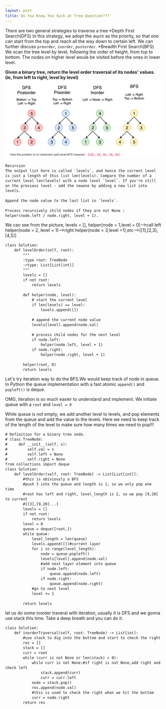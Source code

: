 ```yaml
---
layout: post
title: Do You Know You Suck at Tree Question???
---
```

There are two general strategies to traverse a tree
*Depth First Search(DFS)
In this strategy, we adopt the `depth` as the priority, so that one can start from the top and reach all the way down to certain left. We can further discuss `preorder`, `inorder`, `postorder`.
*Breadth First Search(BFS)
We scan the tree level by level, following the order of height, from top to bottom. The nodes on higher level woule be visited before the ones in lower level.

**Given a binary tree, return the level order traversal of its nodes' values. (ie, from left to right, level by level)**
<img src="/img/posts/tree.png" alt="traverse the tree" aligh="center"/>
~~~
Recursion
The output list here is called `levels`, and hence the current level is just a length of this list len(levels). Compare the number of a current level len(levels) with a node level `level`. If you're still on the previous level - add the newone by adding a new list into levels.

Append the node value to the last list in `levels`.

Process recursively child nodes if they are not None : helper(node.left / node.right, level + 1).
~~~
We can see from the picture, levels = [], helper(node = 1,level = 0)-->call left helper(node = 2, level = 1)-->right helper(node = 3,level =1),etc-->[[1],[2,3],[4,5]]
~~~
class Solution:
    def levelOrder(self, root):
        """
        :type root: TreeNode
        :rtype: List[List[int]]
        """
        levels = []
        if not root:
            return levels
        
        def helper(node, level):
            # start the current level
            if len(levels) == level:
                levels.append([])

            # append the current node value
            levels[level].append(node.val)

            # process child nodes for the next level
            if node.left:
                helper(node.left, level + 1)
            if node.right:
                helper(node.right, level + 1)
            
        helper(root, 0)
        return levels
~~~
Let's try iteration way to do the BFS.We would keep track of node in queue. In Python the queue implementation with a fast atomic `append()` and `popleft()` is deque.

OMG, iteration is so much easier to understand and implement.
We initiate queue with a `root` and `level = 0`

While queue is not empty, we add another level to levels, and pop elements from the queue and add the value to the levels. Here we need to keep track of the length of the level to make sure how  many times we need to pop!!!
~~~
# Definition for a binary tree node.
# class TreeNode:
#     def __init__(self, x):
#         self.val = x
#         self.left = None
#         self.right = None
from collections import deque
class Solution:
    def levelOrder(self, root: TreeNode) -> List[List[int]]:
        #this is obiviously a BFS
        #push 3 into the queue and length is 1, so we only pop one time
        #root has left and right, level_length is 2, so we pop [9,20] to current 
        #[[3],[9,20]...]
        levels = []
        if not root:
            return levels
        level = 0
        queue = deque([root,])
        while queue:
            level_length = len(queue)
            levels.append([])#current layer
            for i in range(level_length):
                node = queue.popleft()
                levels[level].append(node.val)
                #add next layer element into queue
                if node.left:
                    queue.append(node.left)
                if node.right:
                    queue.append(node.right)
            #go to next level
            level += 1
                    
        return levels           
~~~
let us do some inorder traveral with iteration, usually it is DFS and we gonna use stack this time. Take a deep breath and you can do it.
~~~
class Solution:
    def inorderTraversal(self, root: TreeNode) -> List[int]:
        #use stack to dig into the bottom and start to check the right
        res = []
        stack = []
        curr = root
        while (curr is not None or len(stack) > 0):
            while curr is not None:#if right is not None,add right and check left
                stack.append(curr)
                curr = curr.left
            node = stack.pop()
            res.append(node.val)
            #this is used to check the right when we hit the bottom
            curr = node.right
        return res
~~~

